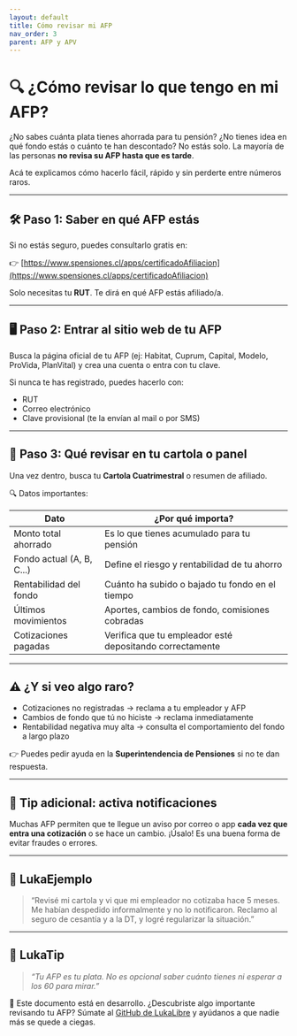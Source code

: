 ```yaml
---
layout: default
title: Cómo revisar mi AFP
nav_order: 3
parent: AFP y APV
---
```


# 🔍 ¿Cómo revisar lo que tengo en mi AFP?

¿No sabes cuánta plata tienes ahorrada para tu pensión?
¿No tienes idea en qué fondo estás o cuánto te han descontado?
No estás solo.
La mayoría de las personas **no revisa su AFP hasta que es tarde**.

Acá te explicamos cómo hacerlo fácil, rápido y sin perderte entre números raros.

---

## 🛠️ Paso 1: Saber en qué AFP estás

Si no estás seguro, puedes consultarlo gratis en:

👉 [https://www.spensiones.cl/apps/certificadoAfiliacion](https://www.spensiones.cl/apps/certificadoAfiliacion)

Solo necesitas tu **RUT**. Te dirá en qué AFP estás afiliado/a.

---

## 🖥️ Paso 2: Entrar al sitio web de tu AFP

Busca la página oficial de tu AFP (ej: Habitat, Cuprum, Capital, Modelo, ProVida, PlanVital) y crea una cuenta o entra con tu clave.

Si nunca te has registrado, puedes hacerlo con:

- RUT
- Correo electrónico
- Clave provisional (te la envían al mail o por SMS)

---

## 📄 Paso 3: Qué revisar en tu cartola o panel

Una vez dentro, busca tu **Cartola Cuatrimestral** o resumen de afiliado.

🔍 Datos importantes:

| Dato                       | ¿Por qué importa?                                          |
|----------------------------|-------------------------------------------------------------|
| Monto total ahorrado       | Es lo que tienes acumulado para tu pensión                 |
| Fondo actual (A, B, C...)  | Define el riesgo y rentabilidad de tu ahorro               |
| Rentabilidad del fondo     | Cuánto ha subido o bajado tu fondo en el tiempo            |
| Últimos movimientos        | Aportes, cambios de fondo, comisiones cobradas             |
| Cotizaciones pagadas       | Verifica que tu empleador esté depositando correctamente    |

---

## ⚠️ ¿Y si veo algo raro?

- Cotizaciones no registradas → reclama a tu empleador y AFP
- Cambios de fondo que tú no hiciste → reclama inmediatamente
- Rentabilidad negativa muy alta → consulta el comportamiento del fondo a largo plazo

👉 Puedes pedir ayuda en la **Superintendencia de Pensiones** si no te dan respuesta.

---

## 📱 Tip adicional: activa notificaciones

Muchas AFP permiten que te llegue un aviso por correo o app **cada vez que entra una cotización** o se hace un cambio.
¡Úsalo! Es una buena forma de evitar fraudes o errores.

---

## 💬 LukaEjemplo

> “Revisé mi cartola y vi que mi empleador no cotizaba hace 5 meses.
> Me habían despedido informalmente y no lo notificaron.
> Reclamo al seguro de cesantía y a la DT, y logré regularizar la situación.”

---

## 🧠 LukaTip

> *“Tu AFP es tu plata. No es opcional saber cuánto tienes ni esperar a los 60 para mirar.”*

📌 Este documento está en desarrollo.
¿Descubriste algo importante revisando tu AFP? Súmate al [GitHub de LukaLibre](https://github.com/raestrada/lukalibre) y ayúdanos a que nadie más se quede a ciegas.

